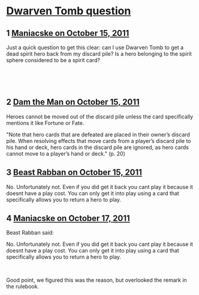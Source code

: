 # [Dwarven Tomb question](https://community.fantasyflightgames.com/topic/54762-dwarven-tomb-question/)

## 1 [Maniacske on October 15, 2011](https://community.fantasyflightgames.com/topic/54762-dwarven-tomb-question/?do=findComment&comment=542325)

Just a quick question to get this clear: can I use Dwarven Tomb to get a dead spirit hero back from my discard pile? Is a hero belonging to the spirit sphere considered to be a spirit card?

 

 

## 2 [Dam the Man on October 15, 2011](https://community.fantasyflightgames.com/topic/54762-dwarven-tomb-question/?do=findComment&comment=542330)

Heroes cannot be moved out of the discard pile unless the card specifically mentions it like Fortune or Fate.

"Note that hero
cards that are defeated are placed in their owner’s
discard pile. When resolving effects that move cards
from a player’s discard pile to his hand or deck, hero
cards in the discard pile are ignored, as hero cards
cannot move to a player’s hand or deck." (p. 20)

## 3 [Beast Rabban on October 15, 2011](https://community.fantasyflightgames.com/topic/54762-dwarven-tomb-question/?do=findComment&comment=542331)

No. Unfortunately not. Even if you did get it back you cant play it because it doesnt have a play cost. You can only get it into play using a card that specifically allows you to return a hero to play.

## 4 [Maniacske on October 17, 2011](https://community.fantasyflightgames.com/topic/54762-dwarven-tomb-question/?do=findComment&comment=543003)

Beast Rabban said:

No. Unfortunately not. Even if you did get it back you cant play it because it doesnt have a play cost. You can only get it into play using a card that specifically allows you to return a hero to play.



 

Good point, we figured this was the reason, but overlooked the remark in the rulebook.

